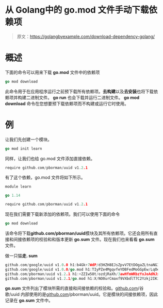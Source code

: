 # 从 Golang中的 go.mod 文件手动下载依赖项

> 原文：<https://golangbyexample.com/download-dependency-golang/>

# **概述**

下面的命令可以用来下载 **go.mod** 文件中的依赖项

```go
go mod download
```

此命令用于在应用程序运行之前预下载所有依赖项。**去构建**以及**去安装**也将下载依赖项并构建二进制文件。 **go run** 也会下载并运行二进制文件。 **go mod download** 命令在您想要预下载依赖项而不构建或运行它时使用。

# **例**

让我们先创建一个模块。

```go
go mod init learn
```

同样，让我们也给 go.mod 文件添加直接依赖。

```go
require github.com/pborman/uuid v1.2.1
```

有了这个依赖，go.mod 文件将如下所示。

```go
module learn

go 1.14

require github.com/pborman/uuid v1.2.1
```

现在我们需要下载新添加的依赖项。我们可以使用下面的命令

```go
go mod download
```

该命令将下载**github.com/pborman/uuid**模块及其所有依赖项。它还会用所有直接和间接依赖项的校验和和版本更新 **go.sum** 文件。现在我们也来看看 **go.sum** 文件。

做一只猫**走. sum**

```go
github.com/google/uuid v1.0.0 h1:b4Gk+7WdP/d3HZH8EJsZpvV7EtDOgaZLtnaNGIu1adA=
github.com/google/uuid v1.0.0/go.mod h1:TIyPZe4MgqvfeYDBFedMoGGpEw/LqOeaOT+nhxU+yHo=
github.com/pborman/uuid v1.2.1 h1:+ZZIw58t/ozdjRaXh/3awHfmWRbzYxJoAdNJxe/3pvw=
github.com/pborman/uuid v1.2.1/go.mod h1:X/NO0urCmaxf9VXbdlT7C2Yzkj2IKimNn4k+gtPdI/k=
```

**go.sum** 文件列出了模块所需的直接和间接依赖的校验和。[github.com](http://github.com)/谷歌/uuid 内部使用的是[github.com](http://github.com)/pborman/uuid。它是模块的间接依赖项，因此记录在 **go.sum** 文件中。